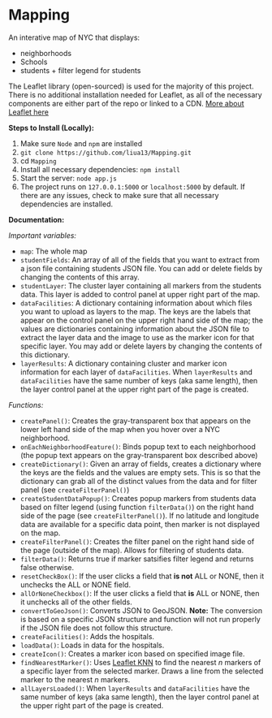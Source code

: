 # Mapping

An interative map of NYC that displays:

- neighborhoods
- Schools
- students + filter legend for students

The Leaflet library (open-sourced) is used for the majority of this project. There is no additional installation needed for Leaflet, as all of the necessary components are either part of the repo or linked to a CDN. [More about Leaflet here](https://leafletjs.com/)

**Steps to Install (Locally):**

1. Make sure `Node` and `npm` are installed
2. `git clone https://github.com/liua13/Mapping.git`
3. cd `Mapping`
4. Install all necessary dependencies: `npm install`
5. Start the server: `node app.js`
6. The project runs on `127.0.0.1:5000` or `localhost:5000` by default. If there are any issues, check to make sure that all necessary dependencies are installed.

**Documentation:**

_Important variables:_

- `map`: The whole map
- `studentFields`: An array of all of the fields that you want to extract from a json file containing students JSON file. You can add or delete fields by changing the contents of this array.
- `studentLayer`: The cluster layer containing all markers from the students data. This layer is added to control panel at upper right part of the map.
- `dataFacilities`: A dictionary containing information about which files you want to upload as layers to the map. The keys are the labels that appear on the control panel on the upper right hand side of the map; the values are dictionaries containing information about the JSON file to extract the layer data and the image to use as the marker icon for that specific layer. You may add or delete layers by changing the contents of this dictionary.
- `layerResults`: A dictionary containing cluster and marker icon information for each layer of `dataFacilities`. When `layerResults` and `dataFacilities` have the same number of keys (aka same length), then the layer control panel at the upper right part of the page is created.

_Functions:_

- `createPanel()`: Creates the gray-transparent box that appears on the lower left hand side of the map when you hover over a NYC neighborhood.
- `onEachNeighborhoodFeature()`: Binds popup text to each neighborhood (the popup text appears on the gray-transparent box described above)
- `createDictionary()`: Given an array of fields, creates a dictionary where the keys are the fields and the values are empty sets. This is so that the dictionary can grab all of the distinct values from the data and for filter panel (see `createFilterPanel()`)
- `createStudentDataPopup()`: Creates popup markers from students data based on filter legend (using function `filterData()`) on the right hand side of the page (see `createFilterPanel()`). If no latitude and longitude data are available for a specific data point, then marker is not displayed on the map.
- `createFilterPanel()`: Creates the filter panel on the right hand side of the page (outside of the map). Allows for filtering of students data.
- `filterData()`: Returns true if marker satsifies filter legend and returns false otherwise.
- `resetCheckBox()`: If the user clicks a field that **is not** ALL or NONE, then it unchecks the ALL or NONE field.
- `allOrNoneCheckbox()`: If the user clicks a field that **is** ALL or NONE, then it unchecks all of the other fields.
- `convertToGeoJson()`: Converts JSON to GeoJSON. **Note:** The conversion is based on a specific JSON structure and function will not run properly if the JSON file does not follow this structure.
- `createFacilities()`: Adds the hospitals.
- `loadData()`: Loads in data for the hospitals.
- `createIcon()`: Creates a marker icon based on specified image file.
- `findNearestMarker()`: Uses [Leaflet KNN](https://github.com/mapbox/leaflet-knn) to find the nearest _n_ markers of a specific layer from the selected marker. Draws a line from the selected marker to the nearest _n_ markers.
- `allLayersLoaded()`: When `layerResults` and `dataFacilities` have the same number of keys (aka same length), then the layer control panel at the upper right part of the page is created.
